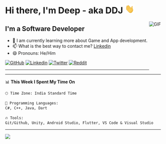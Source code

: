 # Hi there, I'm Deep - aka DDJ <img width="30px" height="30" src="https://github.com/SatYu26/SatYu26/raw/master/Assets/Hi.gif" />

<img align="right" alt="GIF" height="160px" src="https://octodex.github.com/images/daftpunktocat-guy.gif" />

## I'm a Software Developer

- 🌱 I am currently learning more about Game and App development.
- 📫 What is the best way to contact me? [Linkedin](https://www.linkedin.com/in/deepdarji/)
- 😄 Pronouns: He/Him

[![GitHub](https://img.shields.io/badge/Github-100000?style=for-the-badge&logo=github&logoColor=white)](https://github.com/deepdarji/)
[![Linkedin](https://img.shields.io/badge/Linkedin-0077B5?style=for-the-badge&logo=linkedin&logoColor=white)](https://www.linkedin.com/in/deepdarji/)
[![Twitter](https://img.shields.io/badge/Twitter-1DA1F2?style=for-the-badge&logo=twitter&logoColor=white)](https://twitter.com/deepdarji_/)
[![Reddit](https://img.shields.io/badge/Instagram-E4405F?style=for-the-badge&logo=instagram&logoColor=white)](https://www.instagram.com/deepdarji_/)

---

---

<!--START_SECTION:waka-->


📊 **This Week I Spent My Time On** 

```text
🕑︎ Time Zone: India Standard Time

💬 Programming Languages: 
C#, C++, Java, Dart

🔥 Tools: 
Git/Github, Unity, Android Studio, Flutter, VS Code & Visual Studio
```


<!--END_SECTION:waka-->


---


<img src="https://imgur.com/rilHVxA.png"/> 

